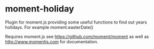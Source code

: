 # moment-holiday
Plugin for moment.js providing some useful functions to find out years holidays. 
For example moment.easterDate()

Requires moment.js
see https://github.com/moment/moment
as well as http://www.momentjs.com for documentation.

